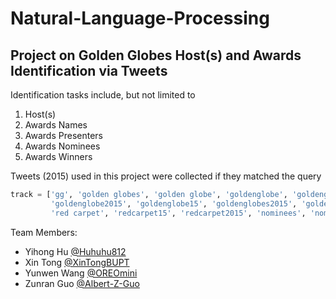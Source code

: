 # Natural-Language-Processing

## Project on Golden Globes Host(s) and Awards Identification via Tweets

Identification tasks include, but not limited to
1. Host(s)
2. Awards Names
3. Awards Presenters
4. Awards Nominees
5. Awards Winners

Tweets (2015) used in this project were collected if they matched the query
```python
track = ['gg', 'golden globes', 'golden globe', 'goldenglobe', 'goldenglobes', 'gg2015', 'gg15', \
         'goldenglobe2015', 'goldenglobe15', 'goldenglobes2015', 'goldenglobes15', 'redcarpet', \
         'red carpet', 'redcarpet15', 'redcarpet2015', 'nominees', 'nominee', 'globesparty', 'globesparties']

```


Team Members:
- Yihong Hu [@Huhuhu812](https://github.com/Huhuhu812)
- Xin Tong [@XinTongBUPT](https://github.com/XinTongBUPT)
- Yunwen Wang [@OREOmini](https://github.com/OREOmini)
- Zunran Guo [@Albert-Z-Guo](https://github.com/Albert-Z-Guo) 
